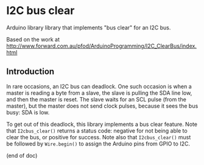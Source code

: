 # I2C bus clear
Arduino library library that implements "bus clear" for an I2C bus.

Based on the work at http://www.forward.com.au/pfod/ArduinoProgramming/I2C_ClearBus/index.html


## Introduction
In rare occasions, an I2C bus can deadlock.
One such occasion is when a master is reading a byte from a slave, the slave is pulling the SDA line low, and then the master is reset.
The slave waits for an SCL pulse (from the master), but the master does not send clock pulses, because it sees the bus busy: SDA is low.

To get out of this deadlock, this library implements a bus clear feature.
Note that `I2cbus_clear()` returns a status code: negative for not being able to clear the bus, or positive for success.
Note also that `I2cbus_clear()` must be followed by `Wire.begin()` to assign the Arduino pins from GPIO to I2C.

(end of doc)
